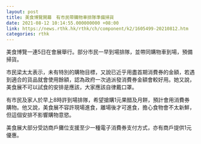 ```yaml
---
layout: post
title: 美食博覽開幕　有市民帶購物車排隊準備掃貨
date: 2021-08-12 10:14:55.000000000 +08:00
link: https://news.rthk.hk/rthk/ch/component/k2/1605499-20210812.htm
categories: rthk
---
```


美食博覽一連5日在會展舉行。部分市民一早到場排隊，並帶同購物車到場，預備掃貨。

市民梁太太表示，未有特別的購物目標，又說已近乎用盡首期消費券的金額，若遇到適合的貨品就會使用餘額，認為政府一次過派發消費券金額會較好用。她又說，美食展不可以試食的安排是應該，大家應該自律戴口罩。

有市民及家人於早上8時許到場排隊，希望搶購1元果醋及月餅，預計會用消費券購物。他又說，美食展不容許現場進食，離場後才可進食，擔心食物會不太新鮮，但這個安排不影響購物意慾。

美食展大部分受訪商戶攤位支援至少一種電子消費券支付方式，亦有商戶提供1元優惠。
